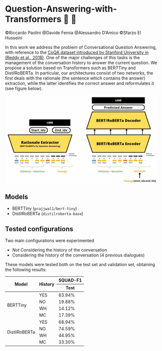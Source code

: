 # Question-Answering-with-Transformers :crystal_ball: :green_book:
©Riccardo Paolini @Davide Femia @Alessandro D’Amico ©Sfarzo El Husseini

In this work we address the problem of Conversational Question Answering, with reference to the [CoQA dataset introduced by Stanford University in (Reddy et al., 2018)](https://stanfordnlp.github.io/coqa/). One of the major challenges of this tasks is the management of the conversation history to answer the current question. 
We propose a solution based on Transformers such as BERTTiny and DistilRoBERTa.
In particular, our architectures consist of two networks, the first deals with the rationale (the sentence which contains the answer) extraction, while the latter identifies the correct answer and reformulates it (see figure below).

![](./img/span_encoderdecoder.jfif "span extractor + encoder/decoder")


## Models
- BERTTiny (``prajjwal1/bert-tiny``)
- DistilRoBERTa (```distilroberta-base```)

## Tested configurations
Two main configurations were experimented

- *Not* Considering the history of the conversation    
- Considering the history of the conversation (4 previous dialogues)

These models were tested both on the test set and validation set, obtaining the following results:


<table class="tg">
<thead>
  <tr>
    <th class="tg-cly1" rowspan="2">Model</th>
    <th class="tg-cly1" rowspan="2">History</th>
    <th class="tg-cly1" colspan="1">SQUAD-F1</th>
  </tr>
  <tr>
    <th class="tg-cly1">Test</th>
  </tr>
</thead>
<tbody>
  <tr>
    <td class="tg-cly1" rowspan="4">BERTTiny</td>
    <td class="tg-cly1">YES</td>
    <td class="tg-cly1">83.94%</td>
  </tr>
  <tr>
    <td class="tg-cly1">NO</td>
    <td class="tg-cly1">19.88%</td>
  </tr>
  <tr>
    <td class="tg-cly1">WH</td>
    <td class="tg-cly1">14.12%</td>
  </tr>
  <tr>
    <td class="tg-cly1">MC</td>
    <td class="tg-cly1">17.39%</td>
  </tr>
  <tr>
    <td class="tg-cly1" rowspan="4">DistilRoBERTa</td>
    <td class="tg-cly1">YES</td>
    <td class="tg-cly1">68.94%</td>
  </tr>
  <tr>
    <td class="tg-cly1">NO</td>
    <td class="tg-cly1">74.59%</td>
  </tr>
    <tr>
    <td class="tg-cly1">WH</td>
    <td class="tg-cly1">44.95%</td>
  </tr>
  <tr>
    <td class="tg-cly1">MC</td>
    <td class="tg-cly1">33.30%</td>
  </tr>
</tbody>
</table>
